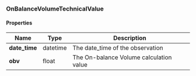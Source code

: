 

[//]: # (CLASS:OnBalanceVolumeTechnicalValue)

[//]: # (KIND:object)

### OnBalanceVolumeTechnicalValue

#### Properties

[//]: # (START_DEFINITION)

Name | Type | Description
------------ | ------------- | -------------
**date_time** | datetime | The date_time of the observation &nbsp;
**obv** | float | The On-balance Volume calculation value &nbsp;

[//]: # (END_DEFINITION)



